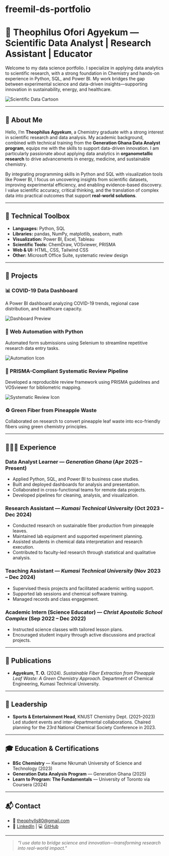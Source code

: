 # freemil-ds-portfolio
# 🧪 Theophilus Ofori Agyekum — Scientific Data Analyst | Research Assistant | Educator

Welcome to my data science portfolio. I specialize in applying data analytics to scientific research, with a strong foundation in Chemistry and hands-on experience in Python, SQL, and Power BI. My work bridges the gap between experimental science and data-driven insights—supporting innovation in sustainability, energy, and healthcare.

![Scientific Data Cartoon](https://cdn-icons-png.flaticon.com/512/189/189664.png)

---

## 📌 About Me

Hello, I’m **Theophilus Agyekum**, a Chemistry graduate with a strong interest in scientific research and data analysis. My academic background, combined with technical training from the **Generation Ghana Data Analyst program**, equips me with the skills to support data-driven innovation. I am particularly passionate about applying data analytics in **organometallic research** to drive advancements in energy, medicine, and sustainable chemistry.

By integrating programming skills in Python and SQL with visualization tools like Power BI, I focus on uncovering insights from scientific datasets, improving experimental efficiency, and enabling evidence-based discovery. I value scientific accuracy, critical thinking, and the translation of complex data into practical outcomes that support **real-world solutions**.

---

## 🧰 Technical Toolbox

- **Languages:** Python, SQL  
- **Libraries:** pandas, NumPy, matplotlib, seaborn, math  
- **Visualization:** Power BI, Excel, Tableau  
- **Scientific Tools:** ChemDraw, VOSviewer, PRISMA  
- **Web & UI:** HTML, CSS, Tailwind CSS  
- **Other:** Microsoft Office Suite, systematic review design

---

## 🚀 Projects

### 📊 COVID-19 Data Dashboard
A Power BI dashboard analyzing COVID-19 trends, regional case distribution, and healthcare capacity.

![Dashboard Preview](https://cdn-icons-png.flaticon.com/512/11329/11329893.png)

### 🤖 Web Automation with Python
Automated form submissions using Selenium to streamline repetitive research data entry tasks.

![Automation Icon](https://cdn-icons-png.flaticon.com/512/2059/2059687.png)

### 🧬 PRISMA-Compliant Systematic Review Pipeline
Developed a reproducible review framework using PRISMA guidelines and VOSviewer for bibliometric mapping.

![Systematic Review Icon](https://cdn-icons-png.flaticon.com/512/1563/1563869.png)

### ♻️ Green Fiber from Pineapple Waste
Collaborated on research to convert pineapple leaf waste into eco-friendly fibers using green chemistry principles.

---

## 🧑🏽‍🏫 Experience

### **Data Analyst Learner** — *Generation Ghana* (Apr 2025 – Present)
- Applied Python, SQL, and Power BI to business case studies.
- Built and deployed dashboards for analysis and presentation.
- Collaborated in cross-functional teams for remote data projects.
- Developed pipelines for cleaning, analysis, and visualization.

### **Research Assistant** — *Kumasi Technical University* (Oct 2023 – Dec 2024)
- Conducted research on sustainable fiber production from pineapple leaves.
- Maintained lab equipment and supported experiment planning.
- Assisted students in chemical data interpretation and research execution.
- Contributed to faculty-led research through statistical and qualitative analysis.

### **Teaching Assistant** — *Kumasi Technical University* (Nov 2023 – Dec 2024)
- Supervised thesis projects and facilitated academic writing support.
- Supported lab sessions and chemical software training.
- Managed records and class engagement.

### **Academic Intern (Science Educator)** — *Christ Apostolic School Complex* (Sep 2022 – Dec 2022)
- Instructed science classes with tailored lesson plans.
- Encouraged student inquiry through active discussions and practical projects.

---

## 📝 Publications

- **Agyekum, T. O.** (2024). *Sustainable Fiber Extraction from Pineapple Leaf Waste: A Green Chemistry Approach*. Department of Chemical Engineering, Kumasi Technical University.

---

## 🥇 Leadership

- **Sports & Entertainment Head**, KNUST Chemistry Dept. (2021–2023)  
  Led student events and inter-departmental collaborations. Chaired planning for the 23rd National Chemical Society Conference in 2023.

---

## 🎓 Education & Certifications

- **BSc Chemistry** — Kwame Nkrumah University of Science and Technology (2023)  
- **Generation Data Analysis Program** — Generation Ghana (2025)  
- **Learn to Program: The Fundamentals** — University of Toronto via Coursera (2024)

---

## 📬 Contact

- 📧 [theophylls80@gmail.com](mailto:theophylls80@gmail.com)  
- 💼 [LinkedIn](#) | 💻 [GitHub](#)

---

> *“I use data to bridge science and innovation—transforming research into real-world impact.”*
